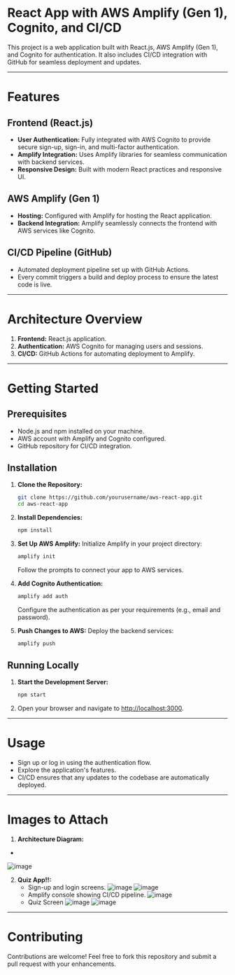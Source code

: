 # React App with AWS Amplify (Gen 1), Cognito, and CI/CD
This project is a web application built with React.js, AWS Amplify (Gen 1), and Cognito for authentication. It also includes CI/CD integration with GitHub for seamless deployment and updates.

---

# Features
## Frontend (React.js)
- **User Authentication:** Fully integrated with AWS Cognito to provide secure sign-up, sign-in, and multi-factor authentication.
- **Amplify Integration:** Uses Amplify libraries for seamless communication with backend services.
- **Responsive Design:** Built with modern React practices and responsive UI.

## AWS Amplify (Gen 1)
- **Hosting:** Configured with Amplify for hosting the React application.
- **Backend Integration:** Amplify seamlessly connects the frontend with AWS services like Cognito.

## CI/CD Pipeline (GitHub)
- Automated deployment pipeline set up with GitHub Actions.
- Every commit triggers a build and deploy process to ensure the latest code is live.

---

# Architecture Overview
1. **Frontend:** React.js application.
2. **Authentication:** AWS Cognito for managing users and sessions.
3. **CI/CD:** GitHub Actions for automating deployment to Amplify.

---

# Getting Started

## Prerequisites
- Node.js and npm installed on your machine.
- AWS account with Amplify and Cognito configured.
- GitHub repository for CI/CD integration.

## Installation

1. **Clone the Repository:**
   ```bash
   git clone https://github.com/yourusername/aws-react-app.git
   cd aws-react-app
   ```

2. **Install Dependencies:**
   ```bash
   npm install
   ```

3. **Set Up AWS Amplify:**
   Initialize Amplify in your project directory:
   ```bash
   amplify init
   ```

   Follow the prompts to connect your app to AWS services.

4. **Add Cognito Authentication:**
   ```bash
   amplify add auth
   ```
   Configure the authentication as per your requirements (e.g., email and password).

5. **Push Changes to AWS:**
   Deploy the backend services:
   ```bash
   amplify push
   ```

## Running Locally

1. **Start the Development Server:**
   ```bash
   npm start
   ```

2. Open your browser and navigate to [http://localhost:3000](http://localhost:3000).

---

# Usage
- Sign up or log in using the authentication flow.
- Explore the application's features.
- CI/CD ensures that any updates to the codebase are automatically deployed.

---

# Images to Attach
1. **Architecture Diagram:** 
-
![image](https://github.com/user-attachments/assets/fe3c6b91-6ac8-49cc-a663-81bc8767482c)

2. **Quiz App!!:**
   - Sign-up and login screens.
![image](https://github.com/user-attachments/assets/7d142c04-9a27-4188-a6ea-85ab16cfe563)
![image](https://github.com/user-attachments/assets/d62cccd8-e8c2-4727-ac3a-ecf4f5f22684)
   - Amplify console showing CI/CD pipeline.
![image](https://github.com/user-attachments/assets/6c6492db-6e18-4b14-9cbc-82d2ec11585b)
   - Quiz Screen
![image](https://github.com/user-attachments/assets/ed14578a-bddb-4d22-9521-352b96038358)
![image](https://github.com/user-attachments/assets/0308ea36-3c4f-4e8e-8aeb-4a45d639030c)

---

# Contributing
Contributions are welcome! Feel free to fork this repository and submit a pull request with your enhancements.
